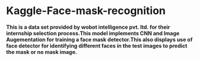 # Kaggle-Face-mask-recognition
**This is a data set provided by wobot intelligence pvt. ltd.  for their internship selection process.This model implements CNN and Image Augementation for training a face mask detector.This also displays use of face detector for identifying different faces in the test images to predict the mask or no mask image.**
